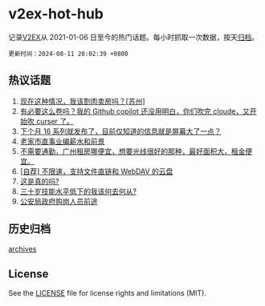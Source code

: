 # v2ex-hot-hub

 记录[V2EX](https://www.v2ex.com/)从 2021-01-06 日至今的热门话题。每小时抓取一次数据，按天[归档](archives)。

`更新时间：2024-08-11 20:02:39 +0800`

## 热议话题

1. [现在这种情况，我该割肉卖房吗？[苏州]](https://www.v2ex.com/t/1064084)
1. [有必要这么卷吗？我的 Github copilot 还没用明白，你们吹完 cloude，又开始吹 curser 了。](https://www.v2ex.com/t/1064063)
1. [下个月 16 系列就发布了，目前仅知道的信息就是屏幕大了一点？](https://www.v2ex.com/t/1064076)
1. [老家市直事业编薪水和前景](https://www.v2ex.com/t/1064136)
1. [不需要通勤，广州租房哪便宜，想要光线很好的那种，最好面积大，租金便宜。](https://www.v2ex.com/t/1064094)
1. [[自荐] 不限速，支持文件直链和 WebDAV 的云盘](https://www.v2ex.com/t/1064114)
1. [这是真的吗?](https://www.v2ex.com/t/1064144)
1. [三十岁技能水平低下的我该何去何从?](https://www.v2ex.com/t/1064039)
1. [公安局政府购岗人员前途](https://www.v2ex.com/t/1064101)

## 历史归档

[archives](archives)

## License

See the [LICENSE](LICENSE) file for license rights and limitations (MIT).
